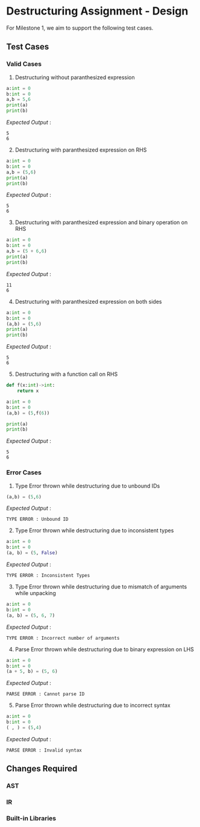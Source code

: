 # Destructuring Assignment - Design

For Milestone 1, we aim to support the following test cases. 

## Test Cases

### Valid Cases

1. Destructuring without paranthesized expression

```python
a:int = 0
b:int = 0
a,b = 5,6
print(a)
print(b)
```

_Expected Output_ : 
```
5
6
```

2. Destructuring with paranthesized expression on RHS


```python
a:int = 0
b:int = 0
a,b = (5,6)
print(a)
print(b)
```

_Expected Output_ : 
```
5
6
```

3. Destructuring with paranthesized expression and binary operation on RHS

```python
a:int = 0
b:int = 0
a,b = (5 + 6,6)
print(a)
print(b)
```

_Expected Output_ : 
```
11
6
```

4. Destructuring with paranthesized expression on both sides

```python
a:int = 0
b:int = 0
(a,b) = (5,6)
print(a)
print(b)
```

_Expected Output_ : 
```
5
6
```

5. Destructuring with a function call on RHS

```python
def f(x:int)->int:
    return x

a:int = 0
b:int = 0
(a,b) = (5,f(6))

print(a)
print(b)
```

_Expected Output_ : 
```
5
6
```


### Error Cases

1. Type Error thrown while destructuring due to unbound IDs

```python
(a,b) = (5,6)
```

_Expected Output_ : 
```
TYPE ERROR : Unbound ID
```

2. Type Error thrown while destructuring due to inconsistent types

```python
a:int = 0
b:int = 0
(a, b) = (5, False)
```

_Expected Output_ : 
```
TYPE ERROR : Inconsistent Types
```

3. Type Error thrown while destructuring due to mismatch of arguments while unpacking

```python
a:int = 0
b:int = 0
(a, b) = (5, 6, 7)
```

_Expected Output_ : 
```
TYPE ERROR : Incorrect number of arguments
```


4. Parse Error thrown while destructuring due to binary expression on LHS

```python
a:int = 0
b:int = 0
(a + 5, b) = (5, 6)
```

_Expected Output_ : 
```
PARSE ERROR : Cannot parse ID
```


5. Parse Error thrown while destructuring due to incorrect syntax

```python
a:int = 0
b:int = 0
( , ) = (5,4)
```

_Expected Output_ : 
```
PARSE ERROR : Invalid syntax
```



## Changes Required

### AST

### IR

### Built-in Libraries

